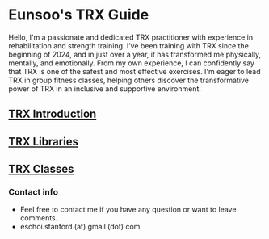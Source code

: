 # Eunsoo's TRX Guide

Hello, I'm a passionate and dedicated TRX practitioner with experience in rehabilitation and strength training. I’ve been training with TRX since the beginning of 2024, and in just over a year, it has transformed me physically, mentally, and emotionally. From my own experience, I can confidently say that TRX is one of the safest and most effective exercises. I'm eager to lead TRX in group fitness classes, helping others discover the transformative power of TRX in an inclusive and supportive environment.

## [TRX Introduction](/trx/trx_introduction.html)
## [TRX Libraries](/trx/trx_libraries.html)
## [TRX Classes](/trx/trx_classes.html)

### Contact info
- Feel free to contact me if you have any question or want to leave comments. 
- eschoi.stanford (at) gmail (dot) com
